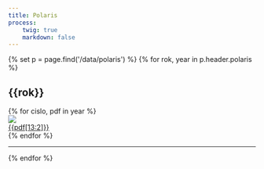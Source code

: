 ```yaml
---
title: Polaris
process:
    twig: true
    markdown: false
---
```


{% set p = page.find('/data/polaris') %}
{% for rok, year in p.header.polaris %}
    <section>
    <h2>{{rok}}</h2>
    <div class="row">
        {% for cislo, pdf in year %}
            <div class="col-sm-6 col-md-3 col-lg-2"> 
                <div class="polaris--outerDiv">
                    <div class="polaris--innerDiv">
                        <a href="./data/polaris/{{rok}}/{{pdf}}" target="_blank">
                            <img src="./data/polaris/{{rok}}/{{pdf}}.jpg">
                            <div class="polaris--title"> 
                                {{pdf[13:2]}}
                            </div>
                        </a> 
                    </div>
                </div>
            </div>
        {% endfor %}
    </div>
    </section>
    <hr>
{% endfor %}
